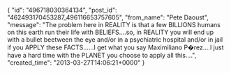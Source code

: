  {
   "id": "496718030364134",
   "post_id": "462493170453287_496116653757605",
   "from_name": "Pete Daoust",
   "message": "The problem here in REALITY is that a few BILLIONS humans on this earth run their life with BELIEFS....so, in REALITY you will end up with a bullet beetween the eye and/or in a psychiatric hospital and/or in jail if you APPLY these FACTS......I get what you say Maximiliano P�rez....I just have a hard time with the PLANET you choose to apply all this....",
   "created_time": "2013-03-27T14:06:21+0000"
 }

